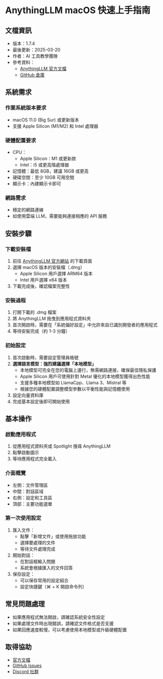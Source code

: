 # AnythingLLM macOS 快速上手指南

## 文檔資訊
- 版本：1.7.4
- 最後更新：2025-03-20
- 作者：AI 工具教學團隊
- 參考資料：
  - [AnythingLLM 官方文檔](https://docs.useanything.com/)
  - [GitHub 倉庫](https://github.com/Mintplex-Labs/anything-llm)

## 系統需求

### 作業系統版本要求
- macOS 11.0 (Big Sur) 或更新版本
- 支援 Apple Silicon (M1/M2) 和 Intel 處理器

### 硬體配置要求
- CPU：
  - Apple Silicon：M1 或更新款
  - Intel：i5 或更高階處理器
- 記憶體：最低 8GB，建議 16GB 或更高
- 硬碟空間：至少 10GB 可用空間
- 顯示卡：內建顯示卡即可

### 網路需求
- 穩定的網路連線
- 如使用雲端 LLM，需要能夠連接相應的 API 服務

## 安裝步驟

### 下載安裝檔
1. 前往 [AnythingLLM 官方網站](https://useanything.com/) 的下載頁面
2. 選擇 macOS 版本的安裝檔（.dmg）
   - Apple Silicon 用戶選擇 ARM64 版本
   - Intel 用戶選擇 x64 版本
3. 下載完成後，確認檔案完整性

### 安裝過程
1. 打開下載的 .dmg 檔案
2. 將 AnythingLLM 拖曳到應用程式資料夾
3. 首次開啟時，需要在「系統偏好設定」中允許來自已識別開發者的應用程式
4. 等待安裝完成（約 1-3 分鐘）

### 初始設定
1. 首次啟動時，需要設定管理員帳號
2. **選擇語言模型：強烈建議選擇「本地模型」**
   - 本地模型可完全在您的電腦上運行，無需網路連接，確保最佳隱私保護
   - Apple Silicon 用戶可使用針對 Metal 優化的本地模型獲得出色性能
   - 支援多種本地模型如 LlamaCpp、Llama 3、Mistral 等
   - 根據您的硬體配置調整模型參數以平衡性能與記憶體使用
3. 設定向量資料庫
4. 完成基本設定後即可開始使用

## 基本操作

### 啟動應用程式
1. 從應用程式資料夾或 Spotlight 搜尋 AnythingLLM
2. 點擊啟動圖示
3. 等待應用程式完全載入

### 介面概覽
- 左側：文件管理區
- 中間：對話區域
- 右側：設定和工具區
- 頂部：主要功能選單

### 第一次使用設定
1. 匯入文件：
   - 點擊「新增文件」或使用拖放功能
   - 選擇要處理的文件
   - 等待文件處理完成
2. 開始對話：
   - 在對話框輸入問題
   - 系統會根據匯入的文件回答
3. 保存設定：
   - 可以保存常用的設定組合
   - 設定快捷鍵（⌘ + K 開啟命令列）

## 常見問題處理
- 如果應用程式無法開啟，請確認系統安全性設定
- 如果處理文件時出現錯誤，請確認文件格式是否支援
- 如果回應速度較慢，可以考慮使用本地模型或升級硬體配置

## 取得協助
- [官方文檔](https://docs.useanything.com/)
- [GitHub Issues](https://github.com/Mintplex-Labs/anything-llm/issues)
- [Discord 社群](https://discord.gg/anything-llm)